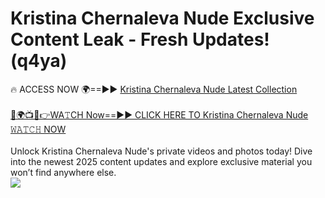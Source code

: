 # Kristina Chernaleva Nude Exclusive Content Leak - Fresh Updates! (q4ya)

🔥 ACCESS NOW 🌍==►► <a href="https://tinyurl.com/yc657z5k" rel="nofollow">Kristina Chernaleva Nude Latest Collection</a>
<br><br>
[🔴🌍📺📱👉WA𝚃CH Now==►► CLICK HERE TO Kristina Chernaleva Nude 𝚆𝙰𝚃𝙲𝙷 NOW](https://tinyurl.com/yc657z5k)
<br><br>
Unlock Kristina Chernaleva Nude's private videos and photos today! Dive into the newest 2025 content updates and explore exclusive material you won’t find anywhere else.
<br>
<a href="https://tinyurl.com/yc657z5k" rel="nofollow" data-target="animated-image.originalLink"><img src="https://camo.githubusercontent.com/8a4f000d20f83aca3bf7ec5f350d767afa0574a8a352519fd8cfa583a6f93a33/68747470733a2f2f692e696d6775722e636f6d2f644a486b345a712e676966" data-canonical-src="https://i.imgur.com/dJHk4Zq.gif" style="max-width: 100%; display: inline-block;" data-target="animated-image.originalImage"></a>
<br>

